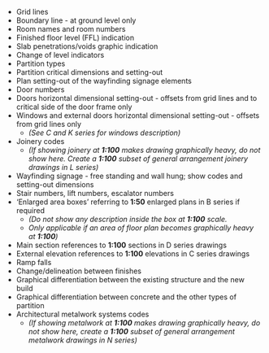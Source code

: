 - Grid lines
- Boundary line - at ground level only
- Room names and room numbers
- Finished floor level (FFL) indication
- Slab penetrations/voids graphic indication
- Change of level indicators
- Partition types
- Partition critical dimensions and setting-out
- Plan setting-out of the wayfinding signage elements
- Door numbers
- Doors horizontal dimensional setting-out - offsets from grid lines and to critical side of the door frame only
- Windows and external doors horizontal dimensional setting-out - offsets from grid lines only
    - _(See C and K series for windows description)_
- Joinery codes 
    - _(If showing joinery at **1:100** makes drawing graphically heavy, do not show here. Create a **1:100** subset of general arrangement joinery drawings in L series)_
- Wayfinding signage - free standing and wall hung; show codes and setting-out dimensions
- Stair numbers, lift numbers, escalator numbers
- ‘Enlarged area boxes’ referring to **1:50** enlarged plans in B series if required
    - _(Do not show any description inside the box at **1:100** scale._
    - _Only applicable if an area of floor plan becomes graphically heavy at **1:100**)_
- Main section references to **1:100** sections in D series drawings
- External elevation references to **1:100** elevations in C series drawings
- Ramp falls
- Change/delineation between finishes
- Graphical differentiation between the existing structure and the new build
- Graphical differentiation between concrete and the other types of partition
- Architectural metalwork systems codes
    - _(If showing metalwork at **1:100** makes drawing graphically heavy, do not show here, create a **1:100** subset of general arrangement metalwork drawings in N series)_